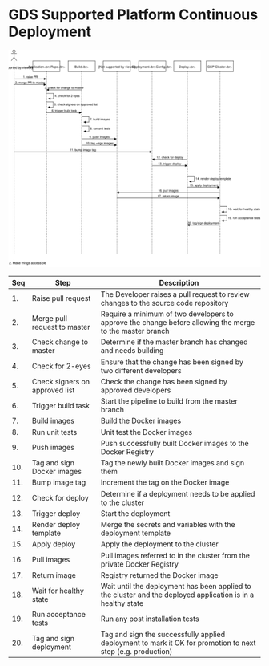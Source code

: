# GDS Supported Platform Continuous Deployment

<!--__[edit draw.io diagram](https://www.draw.io/?state=%7B%22ids%22:%5B%221p4qkP2-fsMpc42ZCsKIVlGwJ4blmnu_q%22%5D,%22action%22:%22open%22,%22userId%22:%22104206899246339571570%22%7D#G1p4qkP2-fsMpc42ZCsKIVlGwJ4blmnu_q)__
-->

![GDS Supported Platform Continuous Delivery](diagrams/gsp-architecture-continuous-delivery.svg)

|Seq|Step|Description|
|-|-|-|
|1.|Raise pull request|The Developer raises a pull request to review changes to the source code repository|
|2.|Merge pull request to master|Require a minimum of two developers to approve the change before allowing the merge to the master branch|
|3.|Check change to master|Determine if the master branch has changed and needs building|
|4.|Check for 2-eyes| Ensure that the change has been signed by two different developers|
|5.|Check signers on approved list|Check the change has been signed by approved developers|
|6.|Trigger build task|Start the pipeline to build from the master branch|
|7.|Build images|Build the Docker images|
|8.|Run unit tests|Unit test the Docker images|
|9.|Push images |Push successfully built Docker images to the Docker Registry|
|10.|Tag and sign Docker images|Tag the newly built Docker images and sign them|
|11.|Bump image tag|Increment the tag on the Docker image|
|12.|Check for deploy|Determine if a deployment needs to be applied to the cluster|
|13.|Trigger deploy|Start the deployment|
|14.|Render deploy template |Merge the secrets and variables with the deployment template|
|15.|Apply deploy|Apply the deployment to the cluster|
|16.|Pull images|Pull images referred to in the cluster from the private Docker Registry|
|17.|Return image|Registry returned the Docker image|
|18.|Wait for healthy state|Wait until the deployment has been applied to the cluster and the deployed application is in a healthy state|
|19.|Run acceptance tests|Run any post installation tests|
|20.|Tag and sign deployment|Tag and sign the successfully applied deployment to mark it OK for promotion to next step (e.g. production)|
